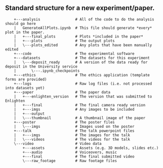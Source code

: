 ## Standard structure for a new experiment/paper.

        +---analysis                # All of the code to do the analysis should go here
        |   GenerateAllPlots.ipynb  # This file should generate *every* plot in the paper.
        |   +---final_plots         # Plots *included in the paper*    
        |   +---plots               # The output plots
        |   \---plots_edited        # Any plots that have been manually edited
        +---code                    # The experimental software
        +---datasets                # The datasets for this experiment
        |   \---deposit_ready       # A version of the data ready for deposit in the University service
        |       \---.ipynb_checkpoints
        +---ethics                  # The ethics application (template forms are provided)
        +---logs                    # Raw log files (i.e. not processed into datasets yet)
        +---paper                   # The paper data
        |   +---enlighten_version   # The version that was submitted to Enlighten
        |   +---final               # The final camera ready version
        |   +---imgs                # Any images to be included
        |   +---output              
        |   \---thumbnail           # A thumbnail image of the paper
        +---poster                  # The poster files
        |   \---imgs                # Images used on the poster    
        +---talk                    # The talk powerpoint files
        |   +---imgs                # The images for the talk
        |   \---videos              # The videos for the talk
        \---video                   # Video data
            +---assets              # Assets (e.g. 3D models, slides etc.)
            +---audio               # Voiceovers, music
            +---final               # The final submitted video
            \---raw_footage         # Raw footage files

